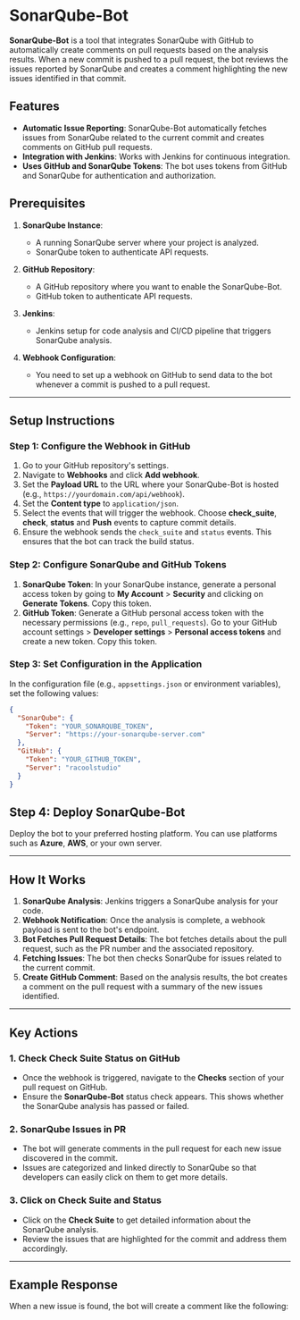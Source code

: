 # SonarQube-Bot

**SonarQube-Bot** is a tool that integrates SonarQube with GitHub to automatically create comments on pull requests based on the analysis results. When a new commit is pushed to a pull request, the bot reviews the issues reported by SonarQube and creates a comment highlighting the new issues identified in that commit.

## Features
- **Automatic Issue Reporting**: SonarQube-Bot automatically fetches issues from SonarQube related to the current commit and creates comments on GitHub pull requests.
- **Integration with Jenkins**: Works with Jenkins for continuous integration.
- **Uses GitHub and SonarQube Tokens**: The bot uses tokens from GitHub and SonarQube for authentication and authorization.

## Prerequisites

1. **SonarQube Instance**:
   - A running SonarQube server where your project is analyzed.
   - SonarQube token to authenticate API requests.

2. **GitHub Repository**:
   - A GitHub repository where you want to enable the SonarQube-Bot.
   - GitHub token to authenticate API requests.

3. **Jenkins**:
   - Jenkins setup for code analysis and CI/CD pipeline that triggers SonarQube analysis.

4. **Webhook Configuration**:
   - You need to set up a webhook on GitHub to send data to the bot whenever a commit is pushed to a pull request.

---

## Setup Instructions

### Step 1: Configure the Webhook in GitHub
1. Go to your GitHub repository's settings.
2. Navigate to **Webhooks** and click **Add webhook**.
3. Set the **Payload URL** to the URL where your SonarQube-Bot is hosted (e.g., `https://yourdomain.com/api/webhook`).
4. Set the **Content type** to `application/json`.
5. Select the events that will trigger the webhook. Choose **check_suite**, **check**, **status** and **Push** events to capture commit details.
6. Ensure the webhook sends the `check_suite` and `status` events. This ensures that the bot can track the build status.

### Step 2: Configure SonarQube and GitHub Tokens
1. **SonarQube Token**: In your SonarQube instance, generate a personal access token by going to **My Account** > **Security** and clicking on **Generate Tokens**. Copy this token.
2. **GitHub Token**: Generate a GitHub personal access token with the necessary permissions (e.g., `repo`, `pull_requests`). Go to your GitHub account settings > **Developer settings** > **Personal access tokens** and create a new token. Copy this token.

### Step 3: Set Configuration in the Application
In the configuration file (e.g., `appsettings.json` or environment variables), set the following values:

```json
{
  "SonarQube": {
    "Token": "YOUR_SONARQUBE_TOKEN",
    "Server": "https://your-sonarqube-server.com"
  },
  "GitHub": {
    "Token": "YOUR_GITHUB_TOKEN",
    "Server": "racoolstudio"
  }
}
```
## Step 4: Deploy SonarQube-Bot

Deploy the bot to your preferred hosting platform. You can use platforms such as **Azure**, **AWS**, or your own server.

---

## How It Works

1. **SonarQube Analysis**: Jenkins triggers a SonarQube analysis for your code.
2. **Webhook Notification**: Once the analysis is complete, a webhook payload is sent to the bot's endpoint.
3. **Bot Fetches Pull Request Details**: The bot fetches details about the pull request, such as the PR number and the associated repository.
4. **Fetching Issues**: The bot then checks SonarQube for issues related to the current commit.
5. **Create GitHub Comment**: Based on the analysis results, the bot creates a comment on the pull request with a summary of the new issues identified.

---

## Key Actions

### 1. **Check Check Suite Status on GitHub**

- Once the webhook is triggered, navigate to the **Checks** section of your pull request on GitHub.
- Ensure the **SonarQube-Bot** status check appears. This shows whether the SonarQube analysis has passed or failed.

### 2. **SonarQube Issues in PR**

- The bot will generate comments in the pull request for each new issue discovered in the commit.
- Issues are categorized and linked directly to SonarQube so that developers can easily click on them to get more details.

### 3. **Click on Check Suite and Status**

- Click on the **Check Suite** to get detailed information about the SonarQube analysis.
- Review the issues that are highlighted for the commit and address them accordingly.

---

## Example Response

When a new issue is found, the bot will create a comment like the following:


